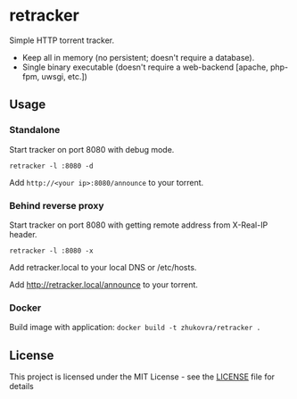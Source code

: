 # retracker

Simple HTTP torrent tracker.

* Keep all in memory (no persistent; doesn't require a database).
* Single binary executable (doesn't require a web-backend [apache, php-fpm, uwsgi, etc.])

## Usage

### Standalone

Start tracker on port 8080 with debug mode.
```
retracker -l :8080 -d
```
Add `http://<your ip>:8080/announce` to your torrent.

### Behind reverse proxy

Start tracker on port 8080 with getting remote address from X-Real-IP header.
```
retracker -l :8080 -x
```

Add retracker.local to your local DNS or /etc/hosts.

Add http://retracker.local/announce to your torrent.

### Docker

Build image with application: `docker build -t zhukovra/retracker .`

## License

This project is licensed under the MIT License - see the [LICENSE](LICENSE) file for details
